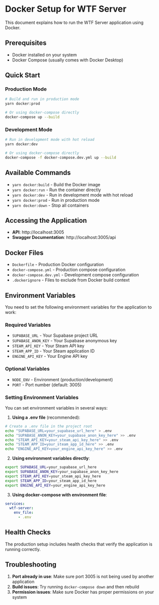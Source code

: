 # Docker Setup for WTF Server

This document explains how to run the WTF Server application using Docker.

## Prerequisites

- Docker installed on your system
- Docker Compose (usually comes with Docker Desktop)

## Quick Start

### Production Mode

```bash
# Build and run in production mode
yarn docker:prod

# Or using docker-compose directly
docker-compose up --build
```

### Development Mode

```bash
# Run in development mode with hot reload
yarn docker:dev

# Or using docker-compose directly
docker-compose -f docker-compose.dev.yml up --build
```

## Available Commands

- `yarn docker:build` - Build the Docker image
- `yarn docker:run` - Run the container directly
- `yarn docker:dev` - Run in development mode with hot reload
- `yarn docker:prod` - Run in production mode
- `yarn docker:down` - Stop all containers

## Accessing the Application

- **API**: http://localhost:3005
- **Swagger Documentation**: http://localhost:3005/api

## Docker Files

- `Dockerfile` - Production Docker configuration
- `docker-compose.yml` - Production compose configuration
- `docker-compose.dev.yml` - Development compose configuration
- `.dockerignore` - Files to exclude from Docker build context

## Environment Variables

You need to set the following environment variables for the application to work:

### Required Variables

- `SUPABASE_URL` - Your Supabase project URL
- `SUPABASE_ANON_KEY` - Your Supabase anonymous key
- `STEAM_API_KEY` - Your Steam API key
- `STEAM_APP_ID` - Your Steam application ID
- `ENGINE_API_KEY` - Your Engine API key

### Optional Variables

- `NODE_ENV` - Environment (production/development)
- `PORT` - Port number (default: 3005)

### Setting Environment Variables

You can set environment variables in several ways:

1. **Using a .env file** (recommended):
```bash
# Create a .env file in the project root
echo "SUPABASE_URL=your_supabase_url_here" > .env
echo "SUPABASE_ANON_KEY=your_supabase_anon_key_here" >> .env
echo "STEAM_API_KEY=your_steam_api_key_here" >> .env
echo "STEAM_APP_ID=your_steam_app_id_here" >> .env
echo "ENGINE_API_KEY=your_engine_api_key_here" >> .env
```

2. **Using environment variables directly**:
```bash
export SUPABASE_URL=your_supabase_url_here
export SUPABASE_ANON_KEY=your_supabase_anon_key_here
export STEAM_API_KEY=your_steam_api_key_here
export STEAM_APP_ID=your_steam_app_id_here
export ENGINE_API_KEY=your_engine_api_key_here
```

3. **Using docker-compose with environment file**:
```yaml
services:
  wtf-server:
    env_file:
      - .env
```

## Health Checks

The production setup includes health checks that verify the application is running correctly.

## Troubleshooting

1. **Port already in use**: Make sure port 3005 is not being used by another application
2. **Build issues**: Try running `docker-compose down` and then rebuild
3. **Permission issues**: Make sure Docker has proper permissions on your system
